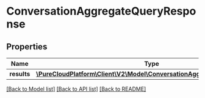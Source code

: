 # ConversationAggregateQueryResponse

## Properties
Name | Type | Description | Notes
------------ | ------------- | ------------- | -------------
**results** | [**\PureCloudPlatform\Client\V2\Model\ConversationAggregateDataContainer[]**](ConversationAggregateDataContainer.md) |  | [optional] 

[[Back to Model list]](../README.md#documentation-for-models) [[Back to API list]](../README.md#documentation-for-api-endpoints) [[Back to README]](../README.md)


